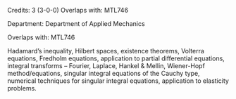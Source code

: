 Credits: 3 (3-0-0) Overlaps with: MTL746

Department: Department of Applied Mechanics

Overlaps with: MTL746

Hadamard’s inequality, Hilbert spaces, existence theorems, Volterra equations, Fredholm equations, application to partial differential equations, integral transforms – Fourier, Laplace, Hankel & Mellin, Wiener-Hopf method/equations, singular integral equations of the Cauchy type, numerical techniques for singular integral equations, application to elasticity problems.